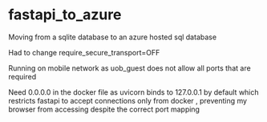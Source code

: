 # fastapi_to_azure
Moving from a sqlite database to an azure hosted sql database


Had to change require_secure_transport=OFF

Running on mobile network as uob_guest does not allow all ports that are required 

Need 0.0.0.0 in the docker file as uvicorn binds to 127.0.0.1 by default which restricts fastapi to accept connections only from docker , preventing my browser from accessing despite the correct port mapping
